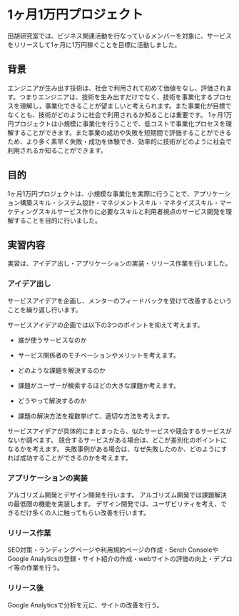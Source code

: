 # 1ヶ月1万円プロジェクト

田胡研究室では、ビジネス関連活動を行なっているメンバーを対象に、サービスをリリースして1ヶ月に1万円稼ぐことを目標に活動しました。  

## 背景

エンジニアが生み出す技術は、社会で利用されて初めて価値をなし、評価されます。つまりエンジニアは、技術を生み出すだけでなく、技術を事業化するプロセスを理解し，事業化できることが望ましいと考えられます。また事業化が目標でなくとも、技術がどのように社会で利用されるか知ることは重要です。
1ヶ月1万円プロジェクトは小規模に事業化を行うことで、低コストで事業化プロセスを理解することができます。また事業の成功や失敗を短期間で評価することができるため、より多く素早く失敗・成功を体験でき、効率的に技術がどのように社会で利用されるか知ることができます。  

## 目的

1ヶ月1万円プロジェクトは、小規模な事業化を実際に行うことで、アプリケーション構築スキル・システム設計・マネジメントスキル・マネタイズスキル・マーケティングスキルサービス作りに必要なスキルと利用者視点のサービス開発を理解することを目的に行いました。  

## 実習内容

実習は、アイデア出し・アプリケーションの実装・リリース作業を行いました。  

### アイデア出し

サービスアイデアを企画し、メンターのフィードバックを受けて改善するということを繰り返し行います。

サービスアイデアの企画では以下の3つのポイントを抑えて考えます。
- 誰が使うサービスなのか
 - サービス関係者のモチベーションやメリットを考えます。

- どのような課題を解決するのか
 - 課題がユーザーが検索するほどの大きな課題か考えます。

- どうやって解決するのか
 - 課題の解決方法を複数挙げて、適切な方法を考えます。

サービスアイデアが具体的にまとまったら、似たサービスや競合するサービスがないか調べます。
競合するサービスがある場合は、どこが差別化のポイントになるかを考えます。
失敗事例がある場合は、なぜ失敗したのか、どのようにすれば成功することができるのかを考えます。  

### アプリケーションの実装

アルゴリズム開発とデザイン開発を行います。
アルゴリズム開発では課題解決の最低限の機能を実装します。
デザイン開発では、ユーザビリティを考え、できるだけ多くの人に触ってもらい改善を行います。  

### リリース作業

SEO対策・ランディングページや利用規約ページの作成・Serch ConsoleやGoogle Analyticsの登録・サイト紹介の作成・webサイトの評価の向上・デプロイ等の作業を行う。  

### リリース後

Google Analyticsで分析を元に、サイトの改善を行う。  
